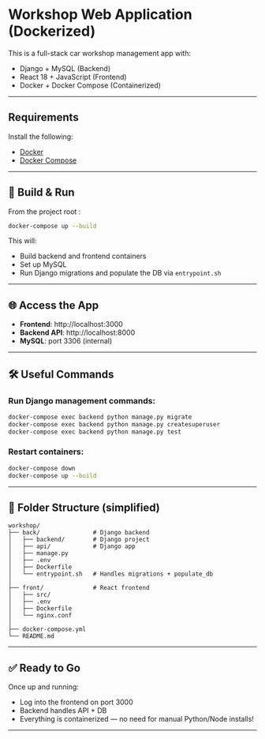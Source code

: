 # Workshop Web Application (Dockerized)

This is a full-stack car workshop management app with:

- Django + MySQL (Backend)
- React 18 + JavaScript (Frontend)
- Docker + Docker Compose (Containerized)

---

## Requirements

Install the following:

- [Docker](https://docs.docker.com/get-docker/)
- [Docker Compose](https://docs.docker.com/compose/)

---

## 🚀 Build & Run

From the project root :

```bash
docker-compose up --build
```

This will:

- Build backend and frontend containers
- Set up MySQL
- Run Django migrations and populate the DB via `entrypoint.sh`

---

## 🌐 Access the App

- **Frontend**: http://localhost:3000
- **Backend API**: http://localhost:8000
- **MySQL**: port 3306 (internal)

---

## 🛠 Useful Commands

### Run Django management commands:

```bash
docker-compose exec backend python manage.py migrate
docker-compose exec backend python manage.py createsuperuser
docker-compose exec backend python manage.py test
```

### Restart containers:

```bash
docker-compose down
docker-compose up --build
```

---

## 📁 Folder Structure (simplified)

```
workshop/
├── back/               # Django backend
│   ├── backend/        # Django project
│   ├── api/            # Django app
│   ├── manage.py
│   ├── .env
│   ├── Dockerfile
│   └── entrypoint.sh   # Handles migrations + populate_db
│
├── front/              # React frontend
│   ├── src/
│   ├── .env
│   ├── Dockerfile
│   └── nginx.conf
│
├── docker-compose.yml
└── README.md
```

---

## ✅ Ready to Go

Once up and running:

- Log into the frontend on port 3000
- Backend handles API + DB
- Everything is containerized — no need for manual Python/Node installs!

---
